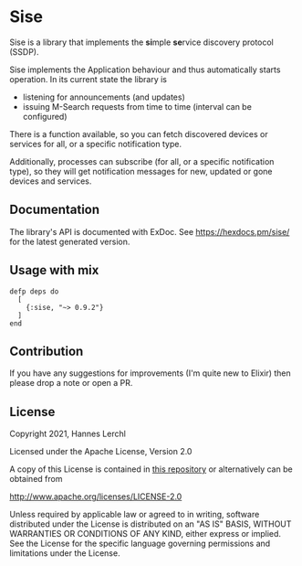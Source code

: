 # Sise

Sise is a library that implements the **si**mple **se**rvice
discovery protocol (SSDP).

Sise implements the Application behaviour and thus automatically starts
operation. In its current state the library is
- listening for announcements (and updates)
- issuing M-Search requests from time to time (interval can be configured)

There is a function available, so you can fetch discovered devices or services
for all, or a specific notification type.

Additionally, processes can subscribe (for all, or a specific notification
type), so they will get notification messages for new, updated or gone
devices and services.

## Documentation

The library's API is documented with ExDoc. See https://hexdocs.pm/sise/
for the latest generated version.

## Usage with mix

```
defp deps do
  [
    {:sise, "~> 0.9.2"}
  ]
end
```

## Contribution

If you have any suggestions for improvements (I'm quite new to Elixir)
then please drop a note or open a PR.

## License

Copyright 2021, Hannes Lerchl

Licensed under the Apache License, Version 2.0

A copy of this License is contained in [this repository](LICENSE.txt) or
alternatively can be obtained from

http://www.apache.org/licenses/LICENSE-2.0

Unless required by applicable law or agreed to in writing, software
distributed under the License is distributed on an "AS IS" BASIS,
WITHOUT WARRANTIES OR CONDITIONS OF ANY KIND, either express or implied.
See the License for the specific language governing permissions and
limitations under the License.
